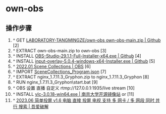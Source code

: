 # own-obs

## 操作步骤

1. ^ GET [LABORATORY-TANGMINGZE/own-obs own-obs-main.zip | Github](https://github.com/LABORATORY-TANGMINGZE/own-obs/archive/refs/heads/main.zip) [2]
2. ^ EXTRACT own-obs-main.zip to own-obs [3]
3. ^ INSTALL [OBS-Studio-29.1.1-Full-Installer-x64.exe | Github](https://github.com/obsproject/obs-studio/releases/download/29.1.1/OBS-Studio-29.1.1-Full-Installer-x64.exe) [4]
4. ^ INSTALL [input-overlay-5.0.4-windows-x64-Installer.exe | Github](https://github.com/univrsal/input-overlay/releases/download/v5.0.4/input-overlay-5.0.4-windows-x64-Installer.exe) [5]
5. ^ [2022.01 Scene Collections | OBS](https://obsproject.com/kb/scene-collections) [6]
6. ^ IMPORT [SceneCollections_Program.json](SceneCollections_Program.json) [7]
7. ^ EXTRACT nginx_1.7.11.3_Gryphon.zip to nginx_1.7.11.3_Gryphon [8]
8. ^ RUN nginx_1.7.11.3_Gryphon\start.bat [9]
9. ^ OBS 设置 直播 自定义 rtmp://127.0.0.1:1935/live stream [10]
10. ^ INSTALL [vlc-3.0.18-win64.exe | 南京大学开源镜像站](https://mirror.nju.edu.cn/videolan-ftp/vlc/3.0.18/win64/vlc-3.0.18-win64.exe) or [11]
11. ^ [2023.06 简单投屏 v1.6 电脑 直接 投屏 电视 支持 多 网卡 / 多 网段 同时 并行 搜索 | 吾爱破解](https://www.52pojie.cn/thread-1780148-1-1.html)